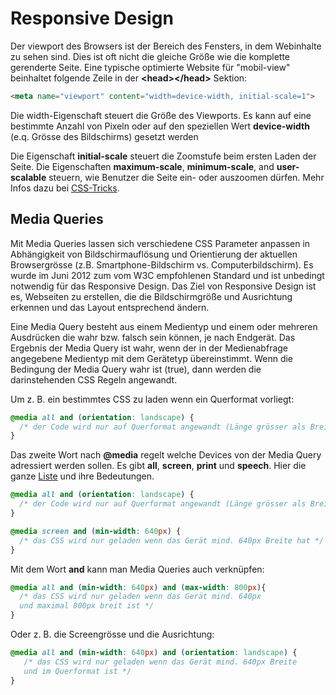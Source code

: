 # Responsive Design

Der viewport des Browsers ist der Bereich des Fensters, in dem Webinhalte zu sehen sind. Dies ist oft nicht die gleiche Größe wie die komplette gerenderte Seite. Eine typische optimierte Website für "mobil-view" beinhaltet folgende Zeile in der __\<head>\</head>__ Sektion:

```html
<meta name="viewport" content="width=device-width, initial-scale=1">
```

Die width-Eigenschaft steuert die Größe des Viewports. Es kann auf eine bestimmte Anzahl von Pixeln  oder auf den speziellen Wert __device-width__ (e.q. Grösse des Bildschirms) gesetzt werden

Die Eigenschaft __initial-scale__ steuert die Zoomstufe beim ersten Laden der Seite. Die Eigenschaften __maximum-scale__, __minimum-scale__, and __user-scalable__ steuern, wie Benutzer die Seite ein- oder auszoomen dürfen. Mehr Infos dazu bei [CSS-Tricks](https://css-tricks.com/snippets/html/responsive-meta-tag/).

## Media Queries

Mit Media Queries lassen sich verschiedene CSS Parameter anpassen in Abhängigkeit von Bildschirmauflösung und Orientierung der aktuellen Browsergrösse (z.B. Smartphone-Bildschirm vs. Computerbildschirm). Es wurde im Juni 2012 zum vom W3C empfohlenen Standard und ist unbedingt notwendig für das Responsive Design. Das Ziel von Responsive Design ist es, Webseiten zu erstellen, die die Bildschirmgröße und Ausrichtung erkennen und das Layout entsprechend ändern. 

Eine Media Query besteht aus einem Medientyp und einem oder mehreren Ausdrücken die wahr bzw. falsch sein können, je nach Endgerät. Das Ergebnis der Media Query ist wahr, wenn der in der Medienabfrage angegebene Medientyp mit dem Gerätetyp übereinstimmt. Wenn die Bedingung der Media Query wahr ist (true), dann werden die darinstehenden CSS Regeln angewandt.

Um z. B. ein bestimmtes CSS zu laden wenn ein Querformat vorliegt:

```css
@media all and (orientation: landscape) {
  /* der Code wird nur auf Querformat angewandt (Länge grösser als Breite */
}
```

Das zweite Wort nach __@media__ regelt welche Devices von der Media Query adressiert werden sollen. Es gibt __all__, __screen__, __print__ und __speech__. Hier die ganze [Liste](https://developer.mozilla.org/en-US/docs/Web/CSS/Media_Queries/Using_media_queries) und ihre Bedeutungen.

```css
@media all and (orientation: landscape) {
  /* der Code wird nur auf Querformat angewandt (Länge grösser als Breite */
}

@media screen and (min-width: 640px) {
  /* das CSS wird nur geladen wenn das Gerät mind. 640px Breite hat */
}
```

Mit dem Wort __and__ kann man Media Queries auch verknüpfen:

```css
@media all and (min-width: 640px) and (max-width: 800px){
  /* das CSS wird nur geladen wenn das Gerät mind. 640px
  und maximal 800px breit ist */
}
```

Oder z. B. die Screengrösse und die Ausrichtung:

```css
@media all and (min-width: 640px) and (orientation: landscape) { 
   /* das CSS wird nur geladen wenn das Gerät mind. 640px Breite 
   und im Querformat ist */ 
}
```
